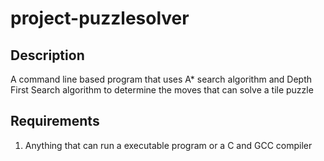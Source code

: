 # project-puzzlesolver

## Description
A command line based program that uses A* search algorithm 
and Depth First Search algorithm to determine the moves
that can solve a tile puzzle

## Requirements
1. Anything that can run a executable program or a C and GCC compiler
